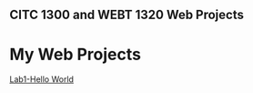 ## CITC 1300 and WEBT 1320 Web Projects

<h1>My Web Projects</h1>

<a href="lab1/index.html" target="_blank">Lab1-Hello World</a>